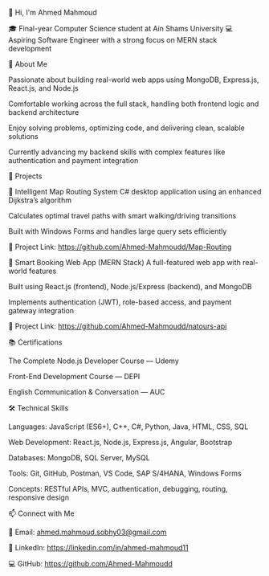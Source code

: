 👋 Hi, I'm Ahmed Mahmoud

🎓 Final-year Computer Science student at Ain Shams University
💻 Aspiring Software Engineer with a strong focus on MERN stack development

💼 About Me

Passionate about building real-world web apps using MongoDB, Express.js, React.js, and Node.js

Comfortable working across the full stack, handling both frontend logic and backend architecture

Enjoy solving problems, optimizing code, and delivering clean, scalable solutions

Currently advancing my backend skills with complex features like authentication and payment integration

🚀 Projects

🧭 Intelligent Map Routing System
C# desktop application using an enhanced Dijkstra’s algorithm

Calculates optimal travel paths with smart walking/driving transitions

Built with Windows Forms and handles large query sets efficiently

🔗 Project Link: https://github.com/Ahmed-Mahmoudd/Map-Routing

🧾 Smart Booking Web App (MERN Stack)
A full-featured web app with real-world features

Built using React.js (frontend), Node.js/Express (backend), and MongoDB

Implements authentication (JWT), role-based access, and payment gateway integration

🔗 Project Link: https://github.com/Ahmed-Mahmoudd/natours-api

📚 Certifications

The Complete Node.js Developer Course — Udemy

Front-End Development Course — DEPI

English Communication & Conversation — AUC

🛠️ Technical Skills

Languages: JavaScript (ES6+), C++, C#, Python, Java, HTML, CSS, SQL

Web Development: React.js, Node.js, Express.js, Angular, Bootstrap

Databases: MongoDB, SQL Server, MySQL

Tools: Git, GitHub, Postman, VS Code, SAP S/4HANA, Windows Forms

Concepts: RESTful APIs, MVC, authentication, debugging, routing, responsive design


📫 Connect with Me

📧 Email: ahmed.mahmoud.sobhy03@gmail.com

💼 LinkedIn: https://linkedin.com/in/ahmed-mahmoud11

💻 GitHub: https://github.com/Ahmed-Mahmoudd
